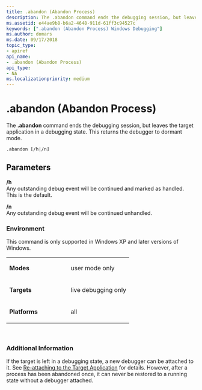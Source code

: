 ```yaml
---
title: .abandon (Abandon Process)
description: The .abandon command ends the debugging session, but leaves the target application in a debugging state. This returns the debugger to dormant mode.
ms.assetid: e44ae9b8-b6a2-4648-911d-61ff3c94527c
keywords: [".abandon (Abandon Process) Windows Debugging"]
ms.author: domars
ms.date: 09/17/2018
topic_type:
- apiref
api_name:
- .abandon (Abandon Process)
api_type:
- NA
ms.localizationpriority: medium
---
```


# .abandon (Abandon Process)


The **.abandon** command ends the debugging session, but leaves the target application in a debugging state. This returns the debugger to dormant mode.

    .abandon [/h|/n] 

## <span id="ddk_meta_abandon_process_dbg"></span><span id="DDK_META_ABANDON_PROCESS_DBG"></span>Parameters


<span id="________h______"></span><span id="________H______"></span> **/h**   
Any outstanding debug event will be continued and marked as handled. This is the default.

<span id="________n______"></span><span id="________N______"></span> **/n**   
Any outstanding debug event will be continued unhandled.

### <span id="Environment"></span><span id="environment"></span><span id="ENVIRONMENT"></span>Environment

This command is only supported in Windows XP and later versions of Windows.

<table>
<colgroup>
<col width="50%" />
<col width="50%" />
</colgroup>
<tbody>
<tr class="odd">
<td align="left"><p><strong>Modes</strong></p></td>
<td align="left"><p>user mode only</p></td>
</tr>
<tr class="even">
<td align="left"><p><strong>Targets</strong></p></td>
<td align="left"><p>live debugging only</p></td>
</tr>
<tr class="odd">
<td align="left"><p><strong>Platforms</strong></p></td>
<td align="left"><p>all</p></td>
</tr>
</tbody>
</table>

 

### <span id="Additional_Information"></span><span id="additional_information"></span><span id="ADDITIONAL_INFORMATION"></span>Additional Information

If the target is left in a debugging state, a new debugger can be attached to it. See [Re-attaching to the Target Application](reattaching-to-the-target-application.md) for details. However, after a process has been abandoned once, it can never be restored to a running state without a debugger attached.

 

 





